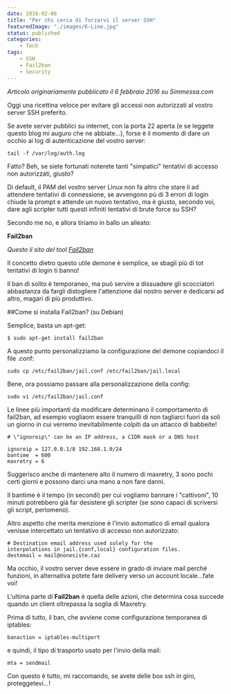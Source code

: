 ```yaml
---
date: 2016-02-06
title: "Per chi cerca di forzarvi il server SSH"
featuredImage: "./images/K-Line.jpg"
status: published
categories: 
    - Tech
tags:
    - SSH
    - Fail2ban
    - Security
---
```


*Articolo originariamente pubblicato il 6 febbraio 2016 su Simmessa.com*

Oggi una ricettina veloce per evitare gli accessi non autorizzati al vostro server SSH preferito.

Se avete server pubblici su internet, con la porta 22 aperta (e se leggete questo blog mi auguro che ne abbiate...), forse è il momento di dare un occhio ai log di autenticazione del vostro server:

`tail -f /var/log/auth.log`

Fatto? Beh, se siete fortunati noterete tanti \"simpatici\" tentativi di accesso non autorizzati, giusto?

Di default, il PAM del vostro server Linux non fa altro che stare li ad attendere tentativi di connessione, se avvengono pù di 3 errori di login chiude la prompt e attende un nuovo tentativo, ma è giusto, secondo voi, dare agli scripter tutti questi infiniti tentativi di brute force su SSH?

Secondo me no,  e allora tiriamo in ballo un alleato:

**Fail2ban**

*Questo il sito del tool [Fail2ban](http://www.fail2ban.org/)*

Il concetto dietro questo utile demone è semplice, se sbagli più di tot tentativi di login ti banno!

Il ban di solito è temporaneo, ma può servire a dissuadere gli scocciatori abbastanza da fargli distogliere l'attenzione dal nostro server e dedicarsi ad altro, magari di più produttivo.

##Come si installa Fail2ban? (su Debian)

Semplice, basta un apt-get:

`$ sudo apt-get install fail2ban`

A questo punto personalizziamo la configurazione del demone copiandoci il file .conf:

`sudo cp /etc/fail2ban/jail.conf /etc/fail2ban/jail.local`

Bene, ora possiamo passare alla personalizzazione della config:

`sudo vi /etc/fail2ban/jail.conf`

Le linee più importanti da modificare determinano il comportamento di fail2ban, ad esempio vogliaom essere tranquilli di non tagliarci fuori da soli un giorno in cui verremo inevitabilmente colpiti da un attacco di babbeite!

```
# \"ignoreip\" can be an IP address, a CIDR mask or a DNS host

ignoreip = 127.0.0.1/8 192.168.1.0/24
bantime  = 600
maxretry = 6
```

Suggerisco anche di mantenere alto il numero di maxretry, 3 sono pochi certi giorni e possono darci una mano a non fare danni.

Il bantime è il tempo (in secondi) per cui vogliamo bannare i \"cattivoni\", 10 minuti potrebbero già far desistere gli scripter (se sono capaci di scriversi gli script, perlomeno).

Altro aspetto che merita menzione è l'invio automatico di email qualora venisse intercettato un tentativo di accesso non autorizzato:

```
# Destination email address used solely for the 
interpolations in jail.{conf,local} configuration files.
destemail = mail@nonesiste.caz
```

Ma occhio, il vostro server deve essere in grado di inviare mail perché funzioni, in alternativa potete fare delivery verso un account locale...fate voi!

L'ultima parte di **Fail2ban** è quella delle azioni, che determina cosa succede quando un client oltrepassa la soglia di Maxretry.

Prima di tutto, il ban, che avviene come configurazione temporanea di iptables:

`banaction = iptables-multiport`

e quindi, il tipo di trasporto usato per l'invio della mail:

`mta = sendmail`

Con questo è tutto, mi raccomando, se avete delle box ssh in giro, proteggetevi...!
